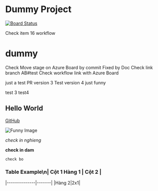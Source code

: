 # Dummy Project

[![Board Status](https://dev.azure.com/CongDS2/c2882601-caea-40e1-9ac5-6058a81c5ef3/4fa72430-836a-4175-96b4-322d1dac6e8b/_apis/work/boardbadge/c65ced98-b9d4-423a-851d-d73779efdb6c?columnOptions=1)](https://dev.azure.com/CongDS2/c2882601-caea-40e1-9ac5-6058a81c5ef3/_boards/board/t/4fa72430-836a-4175-96b4-322d1dac6e8b/Microsoft.RequirementCategory/)

Check item 16 workflow
# dummy
Check Move stage on Azure Board by commit Fixed by Doc
Check link branch AB#test
Check workflow link with Azure Board

just a test PR version 3
Test version 4
just funny

test 3
test4
## Hello World
[GitHub](https://github.com)

<img src="https://store.monsta.com/wp-content/uploads/2016/07/toyGempa2-510x510.jpg" alt="Funny Image">


*check in nghieng*

**check in dam**

`check bo`


### Table Example\n| Cột 1 Hàng 1 | Cột 2 |
|--------------|-------|
|Hàng 2|2x1| 
